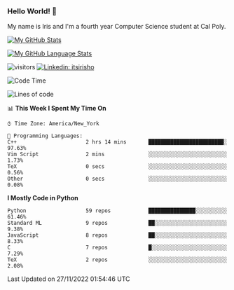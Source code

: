 ### Hello World! 👋

My name is Iris and I'm a fourth year Computer Science student at Cal Poly. 


[![My GitHub Stats](https://github-readme-stats.vercel.app/api?username=sleepyStick&show_icons=true&&count_private=true&include_all_commits=true&theme=buefy)]()

[![My GitHub Language Stats](https://github-readme-stats.vercel.app/api/top-langs/?username=sleepyStick&langs_count=5&theme=buefy)]()

![visitors](https://visitor-badge.glitch.me/badge?page_id=sleepyStick.sleepyStick)
[![Linkedin: itsirisho](https://img.shields.io/badge/-itsirisho-informational?style=flat-square&logo=Linkedin&logoColor=white&link=https://www.linkedin.com/in/itsirisho/)](https://www.linkedin.com/in/itsirisho/)

<!--START_SECTION:waka-->
![Code Time](http://img.shields.io/badge/Code%20Time-390%20hrs%206%20mins-blue)

![Lines of code](https://img.shields.io/badge/From%20Hello%20World%20I%27ve%20Written-19%20Million%20lines%20of%20code-blue)

📊 **This Week I Spent My Time On** 

```text
⌚︎ Time Zone: America/New_York

💬 Programming Languages: 
C++                      2 hrs 14 mins       ████████████████████████░   97.63% 
Vim Script               2 mins              ░░░░░░░░░░░░░░░░░░░░░░░░░   1.73% 
TeX                      0 secs              ░░░░░░░░░░░░░░░░░░░░░░░░░   0.56% 
Other                    0 secs              ░░░░░░░░░░░░░░░░░░░░░░░░░   0.08%

```

**I Mostly Code in Python** 

```text
Python                   59 repos            ███████████████░░░░░░░░░░   61.46% 
Standard ML              9 repos             ██░░░░░░░░░░░░░░░░░░░░░░░   9.38% 
JavaScript               8 repos             ██░░░░░░░░░░░░░░░░░░░░░░░   8.33% 
C                        7 repos             █░░░░░░░░░░░░░░░░░░░░░░░░   7.29% 
TeX                      2 repos             ░░░░░░░░░░░░░░░░░░░░░░░░░   2.08%

```



 Last Updated on 27/11/2022 01:54:46 UTC
<!--END_SECTION:waka-->

<!--
**konanyuta/konanyuta** is a ✨ _special_ ✨ repository because its `README.md` (this file) appears on your GitHub profile.

Here are some ideas to get you started:

- 🔭 I’m currently working on ...
- 🌱 I’m currently learning ...
- 👯 I’m looking to collaborate on ...
- 🤔 I’m looking for help with ...
- 💬 Ask me about ...
- 📫 How to reach me: ...
- 😄 Pronouns: ...
- ⚡ Fun fact: ...
-->
